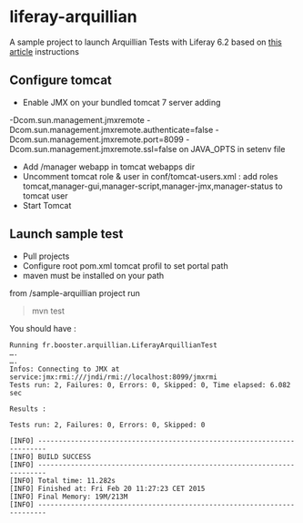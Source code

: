 # liferay-arquillian

A sample project to launch Arquillian Tests with Liferay 6.2 based on [this article](https://www.liferay.com/fr/web/manuel.delapenya/blog/-/blogs/-the-plugin-worked-on-my-computer-is-not-valid-anymore) instructions

## Configure tomcat

- Enable JMX on your bundled tomcat 7 server adding 

-Dcom.sun.management.jmxremote -Dcom.sun.management.jmxremote.authenticate=false 
-Dcom.sun.management.jmxremote.port=8099 -Dcom.sun.management.jmxremote.ssl=false
on JAVA_OPTS in setenv file

- Add /manager webapp in tomcat webapps dir
- Uncomment tomcat role & user in conf/tomcat-users.xml : add roles tomcat,manager-gui,manager-script,manager-jmx,manager-status to tomcat user
- Start Tomcat

## Launch sample test

- Pull projects
- Configure root pom.xml tomcat profil to set portal path
- maven must be installed on your path

from /sample-arquillian project run 

<blockquote>mvn test</blockquote>

You should have :


    Running fr.booster.arquillian.LiferayArquillianTest
    ….
    ….
    Infos: Connecting to JMX at service:jmx:rmi:///jndi/rmi://localhost:8099/jmxrmi
    Tests run: 2, Failures: 0, Errors: 0, Skipped: 0, Time elapsed: 6.082 sec

    Results :

    Tests run: 2, Failures: 0, Errors: 0, Skipped: 0

    [INFO] ------------------------------------------------------------------------
    [INFO] BUILD SUCCESS
    [INFO] ------------------------------------------------------------------------
    [INFO] Total time: 11.282s
    [INFO] Finished at: Fri Feb 20 11:27:23 CET 2015
    [INFO] Final Memory: 19M/213M
    [INFO] ------------------------------------------------------------------------
